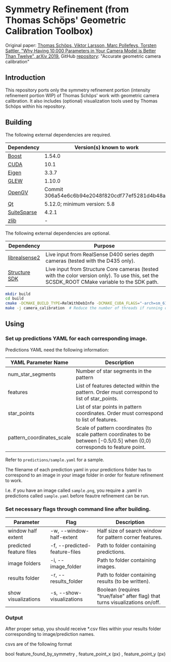 # Symmetry Refinement (from Thomas Schöps' Geometric Calibration Toolbox)

Original paper: [Thomas Schöps, Viktor Larsson, Marc Pollefeys, Torsten Sattler, "Why Having 10,000 Parameters in Your Camera Model is Better Than Twelve", arXiv 2019.](https://arxiv.org/abs/1912.02908)
GitHub [repository](https://github.com/puzzlepaint/camera_calibration): "Accurate geometric camera calibration"

## Introduction
This repository ports only the symmetry refinement portion (intensity refinement portion WIP) of Thomas Schöps' work with geometric camera calibration. It also includes (optional) visualization tools used by Thomas Schöps within his repository.

## Building


The following external dependencies are required.

| Dependency   | Version(s) known to work |
| ------------ | ------------------------ |
| [Boost](https://www.boost.org/) | 1.54.0 |
| [CUDA](https://developer.nvidia.com/cuda-downloads) | 10.1 |
| [Eigen](http://eigen.tuxfamily.org/index.php?title=Main_Page) | 3.3.7 |
| [GLEW](http://glew.sourceforge.net/build.html) | 1.10.0 |
| [OpenGV](https://github.com/laurentkneip/opengv) | Commit 306a54e6c6b94e2048f820cdf77ef5281d4b48ad |
| [Qt](https://www.qt.io/) | 5.12.0; minimum version: 5.8 |
| [SuiteSparse](http://faculty.cse.tamu.edu/davis/suitesparse.html) | 4.2.1 |
| [zlib](https://zlib.net/) | - |

The following external dependencies are optional.

| Dependency   | Purpose |
| ------------ | ------- | 
| [librealsense2](https://github.com/IntelRealSense/librealsense) | Live input from RealSense D400 series depth cameras (tested with the D435 only). |
| [Structure SDK](https://structure.io/developers) | Live input from Structure Core cameras (tested with the color version only). To use this, set the SCSDK_ROOT CMake variable to the SDK path. |

```bash
mkdir build
cd build
cmake -DCMAKE_BUILD_TYPE=RelWithDebInfo -DCMAKE_CUDA_FLAGS="-arch=sm_61" ..
make -j camera_calibration  # Reduce the number of threads if running out of memory, e.g., -j3
```

## Using

### Set up predictions YAML for each corresponding image.

Predictions YAML need the following information:

| **YAML Parameter Name**   | **Description**                                                                                                              |
|---------------------------|------------------------------------------------------------------------------------------------------------------------------|
| num_star_segments         | Number of star segments in the pattern                                                                                       |
| features                  | List of features detected within the pattern. Order must correspond to list of star_points.                                  |
| star_points               | List of star points in pattern coordinates. Order must correspond to list of features.                                       |
| pattern_coordinates_scale | Scale of pattern coordinates (to scale pattern coordinates to be between [-0.5/0.5] when (0,0) corresponds to feature point. |

Refer to `predictions/sample.yaml` for a sample.

The filename of each prediction yaml in your predictions folder has to correspond to an image in your image folder in order for feature refinement to work.

I.e. if you have an image called `sample.png`, you require a .yaml in predictions called `sample.yaml` before feautre refinement can be run.

### Set necessary flags through command line after building.

| Parameter               | Flag                          | Description                                                                  |
|-------------------------|-------------------------------|------------------------------------------------------------------------------|
| window half extent      | -w, --window-half-extent      | Half size of search window for pattern corner features.                      |
| predicted feature files | -f, --predicted-feature-files | Path to folder containing predictions.                                       |
| image folders           | -i, --image_folder            | Path to folder containing images.                                            |
| results folder          | -r, --results_folder          | Path to folder containing results (to be written).                           |
| show visualizations     | -s, --show-visualizations     | Boolean (requires "true/false" after flag) that turns visualizations on/off. |


### Output

After proper setup, you should receive *.csv files within your results folder corresponding to image/prediction names.

csvs are of the following format

bool feature_found_by_symmetry , feature_point_x (px) , feature_point_y (px)


